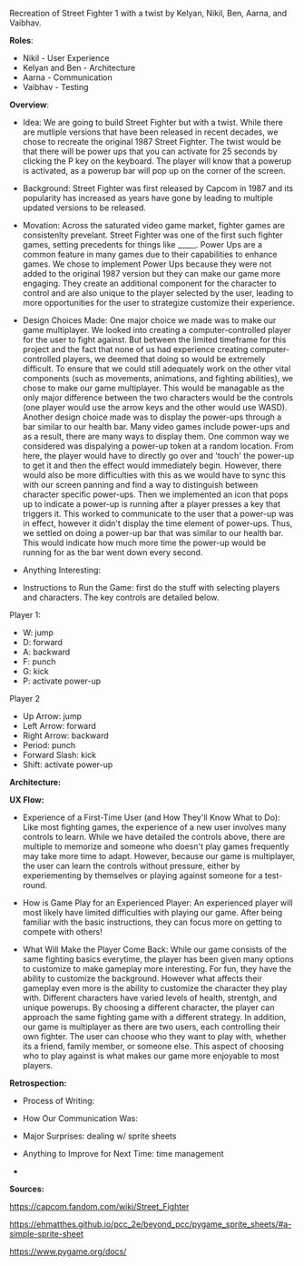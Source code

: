 Recreation of Street Fighter 1 with a twist by Kelyan, Nikil, Ben, Aarna, and Vaibhav. 


**Roles**: 
- Nikil - User Experience 
- Kelyan and Ben - Architecture 
- Aarna - Communication 
- Vaibhav - Testing

**Overview**: 
- Idea: We are going to build Street Fighter but with a twist. While there are mutliple versions that have been released in recent decades, we chose to recreate the original 1987 Street Fighter. The twist would be that there will be power ups that you can activate for 25 seconds by clicking the P key on the keyboard. The player will know that a powerup is activated, as a powerup bar will pop up on the corner of the screen. 
  
- Background: Street Fighter was first released by Capcom in 1987 and its popularity has increased as years have gone by leading 
to multiple updated versions to be released.

- Movation: Across the saturated video game market, fighter games are consistenlty prevelant. Street Fighter was one of the first such fighter games, setting precedents for things like _____. Power Ups are a common feature in many games due to their capabilities to enhance games. We chose to implement Power Ups because they were not added to the original 1987 version but they can make our game more engaging. They create an additional component for the character to control and are also unique to the player selected by the user, leading to more opportunities for the user to strategize customize their experience.
  
- Design Choices Made: One major choice we made was to make our game multiplayer. We looked into creating a computer-controlled player for the user to fight against. But between the limited timeframe for this project and the fact that none of us had experience creating computer-controlled players, we deemed that doing so would be extremely difficult. To ensure that we could still adequately work on the other vital components (such as movements, animations, and fighting abilities), we chose to make our game multiplayer. This would be managable as the only major difference between the two characters would be the controls (one player would use the arrow keys and the other would use WASD). Another design choice made was to display the power-ups through a bar similar to our health bar. Many video games include power-ups and as a result, there are many ways to display them. One common way we considered was dispalying a power-up token at a random location. From here, the player would have to directly go over and 'touch' the power-up to get it and then the effect would immediately begin. However, there would also be more difficulties with this as we would have to sync this with our screen panning and find a way to distinguish between character specific power-ups. Then we implemented an icon that pops up to indicate a power-up is running after a player presses a key that triggers it. This worked to communicate to the user that a power-up was in effect, however it didn't display the time element of power-ups. Thus, we settled on doing a power-up bar that was similar to our health bar. This would indicate how much more time the power-up would be running for as the bar went down every second. 
  
- Anything Interesting:
  
- Instructions to Run the Game: first do the stuff with selecting players and characters. The key controls are detailed below.

Player 1: 
- W: jump 
- D: forward
- A: backward
- F: punch
- G: kick
- P: activate power-up

Player 2
- Up Arrow: jump
- Left Arrow: forward
- Right Arrow: backward
- Period: punch
- Forward Slash: kick
- Shift: activate power-up
  

**Architecture:**

**UX Flow:**
- Experience of a First-Time User (and How They'll Know What to Do): Like most fighting games, the experience of a new user involves many controls to learn. While we have detailed the controls above, there are multiple to memorize and someone who doesn't play games frequently may take more time to adapt. However, because our game is multiplayer, the user can learn the controls without pressure, either by experiementing by themselves or playing against someone for a test-round. 
  
- How is Game Play for an Experienced Player: An experienced player will most likely have limited difficulties with playing our game. After being familiar with the basic instructions, they can focus more on getting to compete with others!
  
- What Will Make the Player Come Back: While our game consists of the same fighting basics everytime, the player has been given many options to customize to make gameplay more interesting. For fun, they have the ability to customize the background. However what affects their gameplay even more is the ability to customize the character they play with. Different characters have varied levels of health, strentgh, and unique powerups. By choosing a different character, the player can approach the same fighting game with a different strategy. In addition, our game is multiplayer as there are two users, each controlling their own fighter. The user can choose who they want to play with, whether its a friend, family member, or someone else. This aspect of choosing who to play against is what makes our game more enjoyable to most players. 

**Retrospection:**

- Process of Writing:
  
- How Our Communication Was:
  
- Major Surprises: dealing w/ sprite sheets
  
- Anything to Improve for Next Time: time management
- 

**Sources:**

https://capcom.fandom.com/wiki/Street_Fighter 

https://ehmatthes.github.io/pcc_2e/beyond_pcc/pygame_sprite_sheets/#a-simple-sprite-sheet

https://www.pygame.org/docs/

